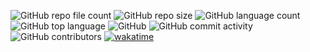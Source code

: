 ![GitHub repo file count](https://img.shields.io/github/directory-file-count/AlexEG/alexeg.github.io?&style=plastic)  ![GitHub repo size](https://img.shields.io/github/repo-size/AlexEG/alexeg.github.io?color=%23ff0055&style=plastic) ![GitHub language count](https://img.shields.io/github/languages/count/AlexEG/alexeg.github.io?style=plastic)  ![GitHub top language](https://img.shields.io/github/languages/top/AlexEG/alexeg.github.io?color=%239900ff&style=plastic)  ![GitHub](https://img.shields.io/github/license/AlexEG/alexeg.github.io?color=%2300dd&style=plastic)  ![GitHub commit activity](https://img.shields.io/github/commit-activity/m/AlexEG/alexeg.github.io?color=%2330ff30&style=plastic)   ![GitHub contributors](https://img.shields.io/github/contributors/AlexEG/alexeg.github.io?color=%23cc0000&style=plastic)  [![wakatime](https://wakatime.com/badge/user/fbdfdc0f-d449-43dc-8090-ced03a22fe8c/project/4b792bf0-7703-4fb4-a2b8-8d99db6031ac.svg)](https://wakatime.com/badge/user/fbdfdc0f-d449-43dc-8090-ced03a22fe8c/project/4b792bf0-7703-4fb4-a2b8-8d99db6031ac)
 
